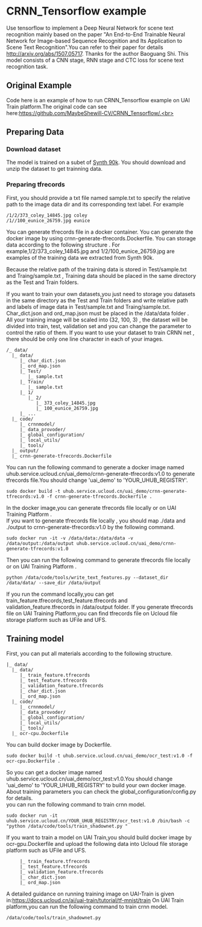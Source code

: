 # CRNN_Tensorflow example 
Use tensorflow to implement a Deep Neural Network for scene text recognition mainly based on the paper "An End-to-End Trainable Neural Network for Image-based Sequence Recognition and Its Application to Scene Text Recognition".You can refer to their paper for details http://arxiv.org/abs/1507.05717. Thanks for the author Baoguang Shi.
This model consists of a CNN stage, RNN stage and CTC loss for scene text recognition task.

## Original Example
Code here is an example of how to run CRNN_Tensorflow example on UAI Train platform.The original code can see here:https://github.com/MaybeShewill-CV/CRNN_Tensorflow/.<br>

## Preparing  Data 
### Download dataset
The model is trained on a subet of [Synth 90k](http://www.robots.ox.ac.uk/~vgg/data/text/). You should download and unzip the dataset to get trainning data.
### Preparing tfrecords
First, you should provide a txt file named sample.txt to specify the relative path to the image data dir and its corresponding text label. For example
```
/1/2/373_coley_14845.jpg coley
/1//100_eunice_26759.jpg eunice
```
You can generate tfrecords file in a docker container. You can generate the docker image by using crnn-generate-tfrecords.Dockerfile. You can storage data  according to the following structure . For example,1/2/373_coley_14845.jpg and 1/2/100_eunice_26759.jpg are examples of the training data we extracted from Synth 90k.

Because the relative path of the training data is stored in Test/sample.txt and Traing/sample.txt , Training data should be placed in the same directory as the Test and Train folders.<br>

If you want to train your own datasets,you just need to storage you datasets in the same directory as the Test and Train folders and write relative path and labels of image data in Test/sample.txt and Traing/sample.txt.
 Char_dict.json and ord_map.json must be placed in the /data/data folder . All your training image will be scaled into (32, 100, 3) , the dataset will be divided into train, test, validation set and you can change the parameter to control the ratio of them.
 If you want to use your dataset to train CRNN net , there should be only one line character in each of your images.<br>



```
/_ data/
  |_ data/
	 |_ char_dict.json
	 |_ ord_map.json
     |_ Test/
        |_ sample.txt
     |_ Train/
        |_ sample.txt
     |_ 1/
        |_ 2/
		   |_ 373_coley_14845.jpg
           |_ 100_eunice_26759.jpg
     |_ ...
  |_ code/
     |_ crnnmodel/
	 |_ data_provoder/
	 |_ global_configuration/
	 |_ local_utils/
	 |_ tools/
  |_ output/
  |_ crnn-generate-tfrecords.Dockerfile
```

You can run the following command to generate a docker image named uhub.service.ucloud.cn/uai_demo/crnn-generate-tfrecords:v1.0 to generate tfrecords file.You should change 'uai_demo' to 'YOUR_UHUB_REGISTRY'.
```
sudo docker build -t uhub.service.ucloud.cn/uai_demo/crnn-generate-tfrecords:v1.0 -f crnn-generate-tfrecords.Dockerfile .
```
In the docker image,you can generate tfrecords file locally or on UAI Training Platform .<br>
If you want to generate tfrecords file locally , you should map ./data and ./output to crnn-generate-tfrecords:v1.0 by the following command.

```
sudo docker run -it -v /data/data:/data/data -v /data/output:/data/output uhub.service.ucloud.cn/uai_demo/crnn-generate-tfrecords:v1.0
```
Then you can run the following command to generate tfrecords file locally or on UAI Training Platform .<br>
```
python /data/code/tools/write_text_features.py --dataset_dir /data/data/ --save_dir /data/output
```
If you run the command locally,you can get train_feature.tfrecords,test_feature.tfrecords and validation_feature.tfrecords in /data/output folder.
If you generate tfrecords file on UAI Training Platform,you can find tfrecords file on Ucloud file storage platform such as UFile and UFS.

## Training model 
First, you can put all materials according to the following structure.
```
|_ data/
  |_ data/
     |_ train_feature.tfrecords
	 |_ test_feature.tfrecords
	 |_ validation_feature.tfrecords
	 |_ char_dict.json
	 |_ ord_map.json
  |_ code/
     |_ crnnmodel/
	 |_ data_provoder/
	 |_ global_configuration/
	 |_ local_utils/
	 |_ tools/
  |_ ocr-cpu.Dockerfile 
```
You can build docker image by Dockerfile.

```
sudo docker build -t uhub.service.ucloud.cn/uai_demo/ocr_test:v1.0 -f ocr-cpu.Dockerfile .
```
So you can get a docker image named uhub.service.ucloud.cn/uai_demo/ocr_test:v1.0.You should change 'uai_demo' to 'YOUR\_UHUB\_REGISTRY' to build your own docker image.<br>
About training parameters you can check the global_configuration/config.py for details.<br>
you can run the following command to train crnn model.<br>
```
sudo docker run -it uhub.service.ucloud.cn/YOUR_UHUB_REGISTRY/ocr_test:v1.0 /bin/bash -c "python /data/code/tools/train_shadownet.py "
```
If you want to train a model on UAI Train,you should build docker image by ocr-gpu.Dockerfile and upload the following data into Ucloud file storage platform such as UFile and UFS.
```
     |_ train_feature.tfrecords
	 |_ test_feature.tfrecords
	 |_ validation_feature.tfrecords
	 |_ char_dict.json
	 |_ ord_map.json
```
A detailed guidance on running training image on UAI-Train is given in:https://docs.ucloud.cn/ai/uai-train/tutorial/tf-mnist/train
On UAI Train platform,you can run the following command to train crnn model.<br>
```
/data/code/tools/train_shadownet.py 
```


